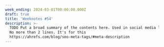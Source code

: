```yaml
---
week_ending: 2024-03-01T00:00:00.000Z
draft: true
title: 'Weeknotes #54'
description: >-
  TODO Put a broad summary of the contents here. Used in social media links etc.
  No more than 2 lines. It's for this
  https://ahrefs.com/blog/seo-meta-tags/#meta-description
---
```



